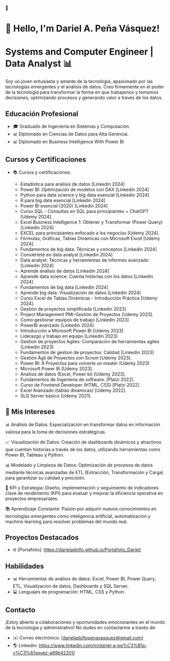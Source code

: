  👋
# 👋 Hello, I'm Dariel A. Peña Vásquez!
# Systems and Computer Engineer | Data Analyst 📊

Soy un joven entusiasta y amante de la tecnología, apasionado por las tecnologías emergentes y el análisis de datos. Creo firmemente en el poder de la tecnología para transformar la forma en que trabajamos y tomamos decisiones, optimizando procesos y generando valor a través de los datos.

## Educación Profesional

- 🎓 Graduado de Ingeniería en Sistemas y Computación.
- 📊 Diplomado en Ciencias de Datos para Alta Gerencia.
- 📊 Diplomado en Business Intelligence With Power Bi

## Cursos y Certificaciones

- 📚 Cursos y certificaciones:
  
  - Estadística para análisis de datos                                                 [Linkedin 2024]
  - Power BI: Optimización de modelos con DAX                                          [Linkedin 2024]
  - Python para data science y big data esencial                                       [Linkedin 2024]
  - R para big data esencial                                                           [Linkedin 2024]
  - Power BI esencial (2020)                                                           [Linkedin 2024]
  - Curso SQL - Consultas en SQL para principiantes + ChatGPT                          [Udemy 2024].
  - Excel Business Intelligence 1: Obtener y Transformar (Power Query)                 [Linkedin 2024]
  - EXCEL para principiantes enfocado a los negocios                                   [Udemy 2024].
  - Fórmulas, Gráficas, Tablas Dinámicas con Microsoft Excel                           [Udemy 2024].
  - Fundamentos de big data: Técnicas y conceptos                                      [Linkedin 2024]
  - Conviértete en data analyst                                                        [Linkedin 2024]
  - Data analyst: Técnicas y herramientas de informes avanzado                         [Linkedin 2024]
  - Aprende análisis de datos                                                          [Linkedin 2024]
  - Aprende data science: Cuenta historias con los datos                               [Linkedin 2024]
  - Fundamentos de big data                                                            [Linkedin 2024]
  - Aprende big data: Visualización de datos                                           [Linkedin 2024]
  - Curso Excel de Tablas Dinámicas - Introducción Práctica                            [Udemy 2024].
  - Gestión de proyectos simplificada                                                  [Linkedin 2023]
  - Project Management PMI-Gestión de Proyectos                                        [Udemy 2023].
  - Como gestionar equipos de trabajo                                                  [Linkedin 2023]
  - PowerBi avanzado                                                                   [Linkedin 2024]
  - Introducción a Microsoft Power BI                                                  [Udemy 2023]
  - Liderazgo y trabajo en equipo                                                      [Linkedin 2023]
  - Gestion de proyectos Agiles: Comparacion de herramientas agiles                    [Linkedin 2023]
  - Fundamentos de gestion de proyectos: Calidad                                       [Linkedin 2023]
  - Gestión Ágil de Proyectos con Scrum                                                [Udemy 2023].
  - Power BI: 8 Proyectos para volverte un master                                      (Udemy 2023)
  - Microsoft Power Bi                                                                 [Udemy 2023].
  - Analisis de datos (Excel, Power bi)                                                [Udemy 2023].
  - Fundamentos de Ingenieria de software.                                             [Platzi 2022].
  - Curso de Frontend Developer (HTML, CSS)                                            [Platzi 2022].
  - Excel Avanzado (tablas dinamicas)                                                  [Udemy 2022].
  - SLQ Server básico                                                                  [Udemy 2021].
 
## 📌 Mis Intereses
📊 Análisis de Datos: Especialización en transformar datos en información valiosa para la toma de decisiones estratégicas.

📈 Visualización de Datos: Creación de dashboards dinámicos y atractivos que cuentan historias a través de los datos, utilizando herramientas como Power BI, Tableau y Python.

📊 Modelado y Limpieza de Datos: Optimización de procesos de datos mediante técnicas avanzadas de ETL (Extracción, Transformación y Carga) para garantizar su calidad y precisión.

🎯 KPI y Estrategia: Diseño, implementación y seguimiento de indicadores clave de rendimiento (KPI) para evaluar y mejorar la eficiencia operativa en proyectos empresariales.

📚 Aprendizaje Constante: Pasión por adquirir nuevos conocimientos en tecnologías emergentes como inteligencia artificial, automatización y machine learning para resolver problemas del mundo real.
## Proyectos Destacados

- 🌐 [Portafolio]: https://darieladolfo.github.io/Portafolio_Dariel/

## Habilidades

- 📊 Herramientas de análisis de datos: Excel, Power BI, Power Query, ETL, Visualizacion de datos, Dashboards y SQL Server.
- 💻 Lenguajes de programación: HTML, CSS y Python.

## Contacto

¡Estoy abierto a colaboraciones y oportunidades emocionantes en el mundo de la tecnología y administrativo! No dudes en contactarme a través de:

- ✉️ Correo electrónico: [darieladolfopenavasquez@gmail.com]
- 🌎 Linkedin: https://www.linkedin.com/in/dariel-a-pe%C3%B1a-v%C3%A1squez-a89b42201/

